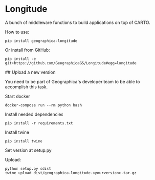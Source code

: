 # Longitude

A bunch of middleware functions to build applications on top of CARTO.

How to use:
```
pip install geographica-longitude
```

Or install from GitHub:
```
pip install -e git+https://github.com/GeographicaGS/Longitude#egg=longitude
```

## Upload a new version

You need to be part of Geographica's developer team to be able to accomplish this task.


Start docker
```
docker-compose run --rm python bash
```

Install needed dependencies
```
pip install -r requirements.txt
```

Install twine
```
pip install twine
```

Set version at setup.py

Upload:
```
python setup.py sdist
twine upload dist/geographica-longitude-<yourversion>.tar.gz
```
